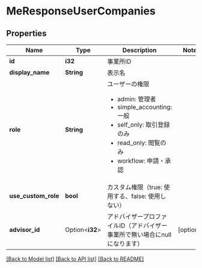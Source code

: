 # MeResponseUserCompanies

## Properties

Name | Type | Description | Notes
------------ | ------------- | ------------- | -------------
**id** | **i32** | 事業所ID | 
**display_name** | **String** | 表示名 | 
**role** | **String** | ユーザーの権限 <ul> <li>admin: 管理者</li> <li>simple_accounting: 一般</li> <li>self_only: 取引登録のみ</li> <li>read_only: 閲覧のみ</li> <li>workflow: 申請・承認</li> </ul> | 
**use_custom_role** | **bool** | カスタム権限（true: 使用する、false: 使用しない） | 
**advisor_id** | Option<**i32**> | アドバイザープロファイルID（アドバイザー事業所で無い場合にnullになります） | [optional]

[[Back to Model list]](../README.md#documentation-for-models) [[Back to API list]](../README.md#documentation-for-api-endpoints) [[Back to README]](../README.md)


